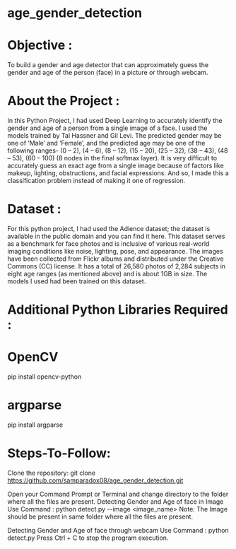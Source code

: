 # age_gender_detection
# Objective :
To build a gender and age detector that can approximately guess the gender and age of the person (face) in a picture or through webcam.

# About the Project :
In this Python Project, I had used Deep Learning to accurately identify the gender and age of a person from a single image of a face. I used the models trained by Tal Hassner and Gil Levi. The predicted gender may be one of ‘Male’ and ‘Female’, and the predicted age may be one of the following ranges- (0 – 2), (4 – 6), (8 – 12), (15 – 20), (25 – 32), (38 – 43), (48 – 53), (60 – 100) (8 nodes in the final softmax layer). It is very difficult to accurately guess an exact age from a single image because of factors like makeup, lighting, obstructions, and facial expressions. And so, I made this a classification problem instead of making it one of regression.

# Dataset :
For this python project, I had used the Adience dataset; the dataset is available in the public domain and you can find it here. This dataset serves as a benchmark for face photos and is inclusive of various real-world imaging conditions like noise, lighting, pose, and appearance. The images have been collected from Flickr albums and distributed under the Creative Commons (CC) license. It has a total of 26,580 photos of 2,284 subjects in eight age ranges (as mentioned above) and is about 1GB in size. The models I used had been trained on this dataset.

# Additional Python Libraries Required :
# OpenCV
   pip install opencv-python
# argparse
   pip install argparse

# Steps-To-Follow:
Clone the repository:
   git clone https://github.com/samparadox08/age_gender_detection.git

Open your Command Prompt or Terminal and change directory to the folder where all the files are present.
Detecting Gender and Age of face in Image Use Command :
   python detect.py --image <image_name>
Note: The Image should be present in same folder where all the files are present.

Detecting Gender and Age of face through webcam Use Command :
  python detect.py
Press Ctrl + C to stop the program execution.
